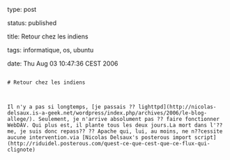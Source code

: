 type: post
status: published
title: Retour chez les indiens
tags: informatique, os, ubuntu
date: Thu Aug 03 10:47:36 CEST 2006
~~~~~~
# Retour chez les indiens

Il n'y a pas si longtemps, [je passais ?? lighttpd](http://nicolas-delsaux.is-a-geek.net/wordpress/index.php/archives/2006/le-blog-allege/). Seulement, je n'arrive absolument pas ?? faire fonctionner WebDAV. Qui plus est, il plante tous les deux jours.La mort dans l'??me, je suis donc repass?? ?? Apache qui, lui, au moins, ne n??cessite aucune intervention.via [Nicolas Delsaux's posterous import script](http://riduidel.posterous.com/quest-ce-que-cest-que-ce-flux-qui-clignote)